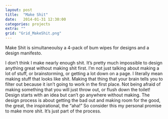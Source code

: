 ```yaml
---
layout: post
title:  "Make Shit"
date:   2014-01-31 12:30:00
categories: projects
extra: ""
grid: "Grid_MakeShit.png"
---
```


Make Shit is simultaneoulsy a 4-pack of bum wipes for designs and a design manifesto. 
 
I don’t think I make nearly enough shit. It’s pretty much impossible to design anything great without making shit first. I’m not just talking about making a lot of stuff, or brainstorming, or getting a lot down on a page. I literally mean making stuff that looks like shit. Making that thing that your brain tells you to filter out because it isn’t going to work in the first place. Not being afraid of making something that you will just throw out, or flush down the toilet! Design starts with an idea but can’t go anywhere without making. The design process is about getting the bad out and making room for the good, the great, the inspirational, the “aha!” So consider this my personal promise to make more shit. It’s just part of the process.